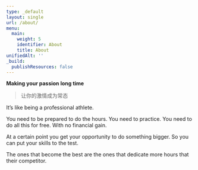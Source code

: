 ```yaml
---
type: _default
layout: single
url: /about/
menu:
  main:
    weight: 5
    identifier: About
    title: About
unifiedAlt: ''
_build:
  publishResources: false
---
```


**Making your passion long time** 

> 让你的激情成为常态

It’s like being a professional athlete.

You need to be prepared to do the hours. You need to practice. You need to do all this for free. With no financial gain.

At a certain point you get your opportunity to do something bigger. So you can put your skills to the test.

The ones that become the best are the ones that dedicate more hours that their competitor.
